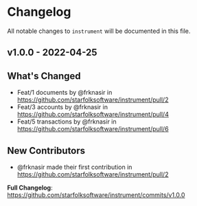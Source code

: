 # Changelog

All notable changes to `instrument` will be documented in this file.

## v1.0.0 - 2022-04-25

## What's Changed

- Feat/1 documents by @frknasir in https://github.com/starfolksoftware/instrument/pull/2
- Feat/3 accounts by @frknasir in https://github.com/starfolksoftware/instrument/pull/4
- Feat/5 transactions by @frknasir in https://github.com/starfolksoftware/instrument/pull/6

## New Contributors

- @frknasir made their first contribution in https://github.com/starfolksoftware/instrument/pull/2

**Full Changelog**: https://github.com/starfolksoftware/instrument/commits/v1.0.0

